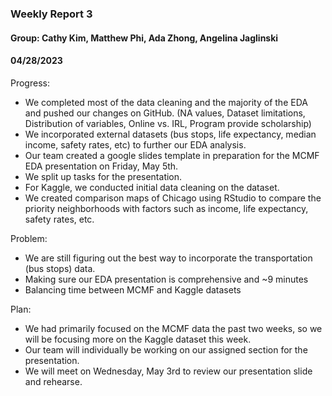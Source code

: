 ### Weekly Report 3
#### Group: Cathy Kim, Matthew Phi, Ada Zhong, Angelina Jaglinski

#### 04/28/2023


Progress:
- We completed most of the data cleaning and the majority of the EDA and pushed our changes on GitHub. (NA values, Dataset limitations, Distribution of variables, Online vs. IRL, Program provide scholarship)
- We incorporated external datasets (bus stops, life expectancy, median income, safety rates, etc) to further our EDA analysis.
- Our team created a google slides template in preparation for the MCMF EDA presentation on Friday, May 5th.
- We split up tasks for the presentation.
- For Kaggle, we conducted initial data cleaning on the dataset.
- We created comparison maps of Chicago using RStudio to compare the priority neighborhoods with factors such as income, life expectancy, safety rates, etc.

Problem:
- We are still figuring out the best way to incorporate the transportation (bus stops) data.
- Making sure our EDA presentation is comprehensive and ~9 minutes
- Balancing time between MCMF and Kaggle datasets

Plan:
- We had primarily focused on the MCMF data the past two weeks, so we will be focusing more on the Kaggle dataset this week.
- Our team will individually be working on our assigned section for the presentation.
- We will meet on Wednesday, May 3rd to review our presentation slide and rehearse. 


